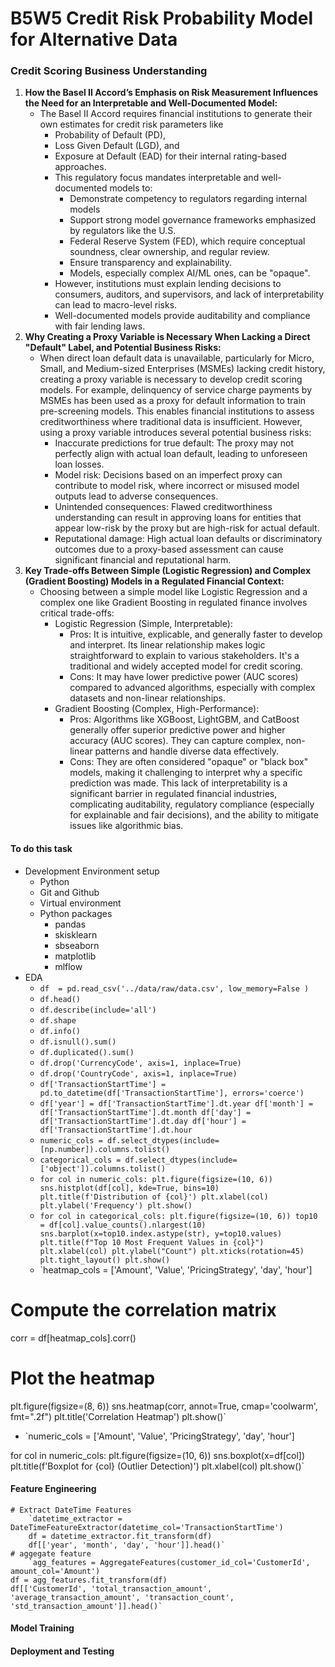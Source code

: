 # B5W5 Credit Risk Probability Model for Alternative Data
### Credit Scoring Business Understanding
1. **How the Basel II Accord’s Emphasis on Risk Measurement Influences the Need for an Interpretable and Well-Documented Model:**
    - The Basel II Accord requires financial institutions to generate their own estimates for credit risk parameters like 
        - Probability of Default (PD), 
        - Loss Given Default (LGD), and 
        - Exposure at Default (EAD) for their internal rating-based approaches. 
        - This regulatory focus mandates interpretable and well-documented models to:
            - Demonstrate competency to regulators regarding internal models
            - Support strong model governance frameworks emphasized by regulators like the U.S. 
            - Federal Reserve System (FED), which require conceptual soundness, clear ownership, and regular review.
            - Ensure transparency and explainability.
            - Models, especially complex AI/ML ones, can be "opaque". 
        - However, institutions must explain lending decisions to consumers, auditors, and supervisors, and lack of interpretability can lead to macro-level risks. 
        - Well-documented models provide auditability and compliance with fair lending laws.
2. **Why Creating a Proxy Variable is Necessary When Lacking a Direct "Default" Label, and Potential Business Risks:**
    - When direct loan default data is unavailable, particularly for Micro, Small, and Medium-sized Enterprises (MSMEs) lacking credit history, creating a proxy variable is necessary to develop credit scoring models. For example, delinquency of service charge payments by MSMEs has been used as a proxy for default information to train pre-screening models. This enables financial institutions to assess creditworthiness where traditional data is insufficient. However, using a proxy variable introduces several potential business risks:
        - Inaccurate predictions for true default: The proxy may not perfectly align with actual loan default, leading to unforeseen loan losses.
        - Model risk: Decisions based on an imperfect proxy can contribute to model risk, where incorrect or misused model outputs lead to adverse consequences.
        - Unintended consequences: Flawed creditworthiness understanding can result in approving loans for entities that appear low-risk by the proxy but are high-risk for actual default.
        - Reputational damage: High actual loan defaults or discriminatory outcomes due to a proxy-based assessment can cause significant financial and reputational harm.
3. **Key Trade-offs Between Simple (Logistic Regression) and Complex (Gradient Boosting) Models in a Regulated Financial Context:**
    - Choosing between a simple model like Logistic Regression and a complex one like Gradient Boosting in regulated finance involves critical trade-offs:
        - Logistic Regression (Simple, Interpretable):
            - Pros: It is intuitive, explicable, and generally faster to develop and interpret. Its linear relationship makes logic straightforward to explain to various stakeholders. It's a traditional and widely accepted model for credit scoring.
            - Cons: It may have lower predictive power (AUC scores) compared to advanced algorithms, especially with complex datasets and non-linear relationships.
        - Gradient Boosting (Complex, High-Performance):
            - Pros: Algorithms like XGBoost, LightGBM, and CatBoost generally offer superior predictive power and higher accuracy (AUC scores). They can capture complex, non-linear patterns and handle diverse data effectively.
            - Cons: They are often considered "opaque" or "black box" models, making it challenging to interpret why a specific prediction was made. This lack of interpretability is a significant barrier in regulated financial industries, complicating auditability, regulatory compliance (especially for explainable and fair decisions), and the ability to mitigate issues like algorithmic bias.
#### To do this task
- Development Environment setup
    - Python
    - Git and Github
    - Virtual environment
    - Python packages
        - pandas
        - skisklearn
        - sbseaborn
        - matplotlib
        - mlflow
- EDA
    - `df  = pd.read_csv('../data/raw/data.csv', low_memory=False )`
    - `df.head()`
    - `df.describe(include='all')`
    - `df.shape`
    - `df.info()`
    - `df.isnull().sum()`
    - `df.duplicated().sum()`
    - `df.drop('CurrencyCode', axis=1, inplace=True)`
    - `df.drop('CountryCode', axis=1, inplace=True)`
    - `df['TransactionStartTime'] = pd.to_datetime(df['TransactionStartTime'], errors='coerce')`
    - `df['year'] = df['TransactionStartTime'].dt.year
    df['month'] = df['TransactionStartTime'].dt.month
    df['day'] = df['TransactionStartTime'].dt.day
    df['hour'] = df['TransactionStartTime'].dt.hour`
    - `numeric_cols = df.select_dtypes(include=[np.number]).columns.tolist()`
    - `categorical_cols = df.select_dtypes(include=['object']).columns.tolist()`
    - `for col in numeric_cols:
    plt.figure(figsize=(10, 6))
    sns.histplot(df[col], kde=True, bins=10)
    plt.title(f'Distribution of {col}')
    plt.xlabel(col)
    plt.ylabel('Frequency')
    plt.show()`
    - `for col in categorical_cols:
    plt.figure(figsize=(10, 6))
    top10 = df[col].value_counts().nlargest(10)
    sns.barplot(x=top10.index.astype(str), y=top10.values)
    plt.title(f"Top 10 Most Frequent Values in {col}")
    plt.xlabel(col)
    plt.ylabel("Count")
    plt.xticks(rotation=45)
    plt.tight_layout()
    plt.show()`
    - `heatmap_cols = ['Amount', 'Value', 'PricingStrategy', 'day', 'hour']

# Compute the correlation matrix
corr = df[heatmap_cols].corr()

# Plot the heatmap
plt.figure(figsize=(8, 6))
sns.heatmap(corr, annot=True, cmap='coolwarm', fmt=".2f")
plt.title('Correlation Heatmap')
plt.show()`
- `numeric_cols = ['Amount', 'Value', 'PricingStrategy', 'day', 'hour']

for col in numeric_cols:
    plt.figure(figsize=(10, 6))
    sns.boxplot(x=df[col])
    plt.title(f'Boxplot for {col} (Outlier Detection)')
    plt.xlabel(col)
    plt.show()`
#### Feature Engineering
    # Extract DateTime Features
        `datetime_extractor = DateTimeFeatureExtractor(datetime_col='TransactionStartTime')
        df = datetime_extractor.fit_transform(df)
        df[['year', 'month', 'day', 'hour']].head()`
    # aggegate feature
        `agg_features = AggregateFeatures(customer_id_col='CustomerId', amount_col='Amount')
    df = agg_features.fit_transform(df)
    df[['CustomerId', 'total_transaction_amount', 'average_transaction_amount', 'transaction_count', 'std_transaction_amount']].head()`
#### Model Training
#### Deployment and Testing
